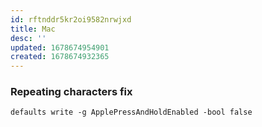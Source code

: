 ```yaml
---
id: rftnddr5kr2oi9582nrwjxd
title: Mac
desc: ''
updated: 1678674954901
created: 1678674932365
---
```


### Repeating characters fix
```shell
defaults write -g ApplePressAndHoldEnabled -bool false
```